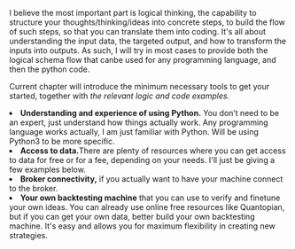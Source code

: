 I believe the most important part is logical thinking, the capability to structure your thoughts/thinking/ideas into concrete steps, to build the flow of such steps, so that you can translate them into coding. It's all about understanding the input data, the targeted output, and how to transform the inputs into outputs. As such, I will try in most cases to provide both the logical schema flow that canbe used for any programming language, and then the python code.

Current chapter will introduce the minimum necessary tools to get your started, together with <i>the relevant logic and code examples.</i>
<li><b>Understanding and experience of using Python.</b> You don’t need to be an expert, just understand how things actually work. Any programming language works actually, I am just familiar with Python. Will be using Python3 to be more specific.</li>
<li><b>Access to data.</b>There are plenty of resources where you can get access to data for free or for a fee, depending on your needs. I'll just be giving a few examples below.</li> 
<li><b>Broker connectivity,</b> if you actually want to have your machine connect to the broker.</li>
<li><b>Your own backtesting machine</b> that you can use to verify and finetune your own ideas. You can already use online free resources like Quantopian, but if you can get your own data, better build your own backtesting machine. It's easy and allows you for maximum flexibility in creating new strategies.</li>


